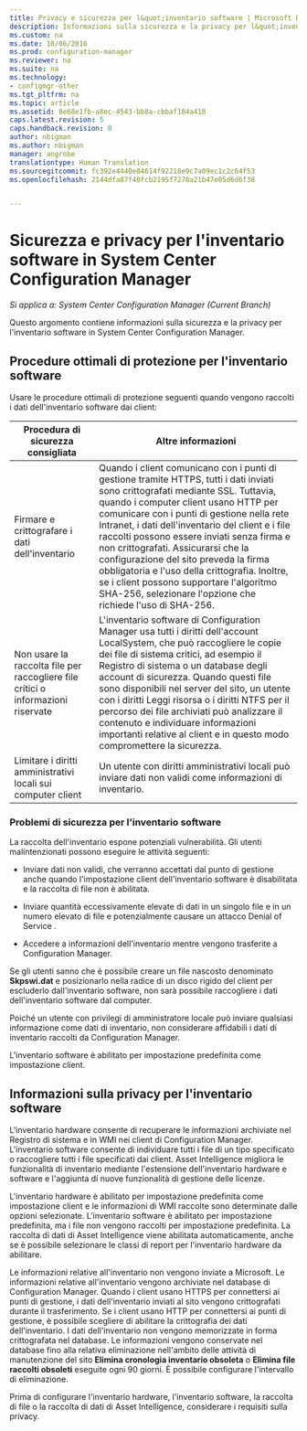 ```yaml
---
title: Privacy e sicurezza per l&quot;inventario software | Microsoft Docs
description: Informazioni sulla sicurezza e la privacy per l&quot;inventario software in System Center Configuration Manager.
ms.custom: na
ms.date: 10/06/2016
ms.prod: configuration-manager
ms.reviewer: na
ms.suite: na
ms.technology:
- configmgr-other
ms.tgt_pltfrm: na
ms.topic: article
ms.assetid: 8e68e1fb-a8ec-4543-bb8a-cbbaf184a418
caps.latest.revision: 5
caps.handback.revision: 0
author: nbigman
ms.author: nbigman
manager: angrobe
translationtype: Human Translation
ms.sourcegitcommit: fc392e4440e84614f92218e9c7a09ec1c2c64f53
ms.openlocfilehash: 2144dfa87f40fcb2195f7278a21b47e05d6d6f38


---
```

# <a name="security-and-privacy-for-software-inventory-in-system-center-configuration-manager"></a>Sicurezza e privacy per l'inventario software in System Center Configuration Manager

*Si applica a: System Center Configuration Manager (Current Branch)*

Questo argomento contiene informazioni sulla sicurezza e la privacy per l'inventario software in System Center Configuration Manager.  

##  <a name="a-namebkmksecurityhardwareinventorya-security-best-practices-for-software-inventory"></a><a name="BKMK_Security_HardwareInventory"></a> Procedure ottimali di protezione per l'inventario software  
 Usare le procedure ottimali di protezione seguenti quando vengono raccolti i dati dell'inventario software dai client:  

|Procedura di sicurezza consigliata|Altre informazioni|  
|----------------------------|----------------------|  
|Firmare e crittografare i dati dell'inventario|Quando i client comunicano con i punti di gestione tramite HTTPS, tutti i dati inviati sono crittografati mediante SSL. Tuttavia, quando i computer client usano HTTP per comunicare con i punti di gestione nella rete Intranet, i dati dell'inventario del client e i file raccolti possono essere inviati senza firma e non crittografati. Assicurarsi che la configurazione del sito preveda la firma obbligatoria e l'uso della crittografia. Inoltre, se i client possono supportare l'algoritmo SHA-256, selezionare l'opzione che richiede l'uso di SHA-256.|  
|Non usare la raccolta file per raccogliere file critici o informazioni riservate|L'inventario software di Configuration Manager usa tutti i diritti dell'account LocalSystem, che può raccogliere le copie dei file di sistema critici, ad esempio il Registro di sistema o un database degli account di sicurezza. Quando questi file sono disponibili nel server del sito, un utente con i diritti Leggi risorsa o i diritti NTFS per il percorso dei file archiviati può analizzare il contenuto e individuare informazioni importanti relative al client e in questo modo compromettere la sicurezza.|  
|Limitare i diritti amministrativi locali sui computer client|Un utente con diritti amministrativi locali può inviare dati non validi come informazioni di inventario.|  

### <a name="security-issues-for-software-inventory"></a>Problemi di sicurezza per l'inventario software  
 La raccolta dell'inventario espone potenziali vulnerabilità. Gli utenti malintenzionati possono eseguire le attività seguenti:  

-   Inviare dati non validi, che verranno accettati dal punto di gestione anche quando l'impostazione client dell'inventario software è disabilitata e la raccolta di file non è abilitata.  

-   Inviare quantità eccessivamente elevate di dati in un singolo file e in un numero elevato di file e potenzialmente causare un attacco Denial of Service .  

-   Accedere a informazioni dell'inventario mentre vengono trasferite a Configuration Manager.  

 Se gli utenti sanno che è possibile creare un file nascosto denominato **Skpswi.dat** e posizionarlo nella radice di un disco rigido del client per escluderlo dall'inventario software, non sarà possibile raccogliere i dati dell'inventario software dal computer.  

 Poiché un utente con privilegi di amministratore locale può inviare qualsiasi informazione come dati di inventario, non considerare affidabili i dati di inventario raccolti da Configuration Manager.  

 L'inventario software è abilitato per impostazione predefinita come impostazione client.  

##  <a name="a-namebkmkprivacyhardwareinventorya-privacy-information-for-software-inventory"></a><a name="BKMK_Privacy_HardwareInventory"></a> Informazioni sulla privacy per l'inventario software  
 L'inventario hardware consente di recuperare le informazioni archiviate nel Registro di sistema e in WMI nei client di Configuration Manager. L'inventario software consente di individuare tutti i file di un tipo specificato o raccogliere tutti i file specificati dai client. Asset Intelligence migliora le funzionalità di inventario mediante l'estensione dell'inventario hardware e software e l'aggiunta di nuove funzionalità di gestione delle licenze.  

 L'inventario hardware è abilitato per impostazione predefinita come impostazione client e le informazioni di WMI raccolte sono determinate dalle opzioni selezionate. L'inventario software è abilitato per impostazione predefinita, ma i file non vengono raccolti per impostazione predefinita. La raccolta di dati di Asset Intelligence viene abilitata automaticamente, anche se è possibile selezionare le classi di report per l'inventario hardware da abilitare.  

 Le informazioni relative all'inventario non vengono inviate a Microsoft. Le informazioni relative all'inventario vengono archiviate nel database di Configuration Manager. Quando i client usano HTTPS per connettersi ai punti di gestione, i dati dell'inventario inviati al sito vengono crittografati durante il trasferimento. Se i client usano HTTP per connettersi ai punti di gestione, è possibile scegliere di abilitare la crittografia dei dati dell'inventario. I dati dell'inventario non vengono memorizzate in forma crittografata nel database. Le informazioni vengono conservate nel database fino alla relativa eliminazione nell'ambito delle attività di manutenzione del sito **Elimina cronologia inventario obsoleta** o **Elimina file raccolti obsoleti** eseguite ogni 90 giorni. È possibile configurare l'intervallo di eliminazione.  

 Prima di configurare l'inventario hardware, l'inventario software, la raccolta di file o la raccolta di dati di Asset Intelligence, considerare i requisiti sulla privacy.  



<!--HONumber=Dec16_HO3-->


